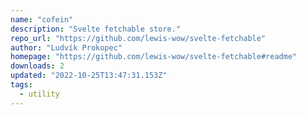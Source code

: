 ```yaml
---
name: "cofein"
description: "Svelte fetchable store."
repo_url: "https://github.com/lewis-wow/svelte-fetchable"
author: "Ludvík Prokopec"
homepage: "https://github.com/lewis-wow/svelte-fetchable#readme"
downloads: 2
updated: "2022-10-25T13:47:31.153Z"
tags: 
  - utility
---
```

